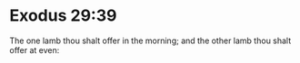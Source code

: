 # Exodus 29:39

The one lamb thou shalt offer in the morning; and the other lamb thou shalt offer at even: